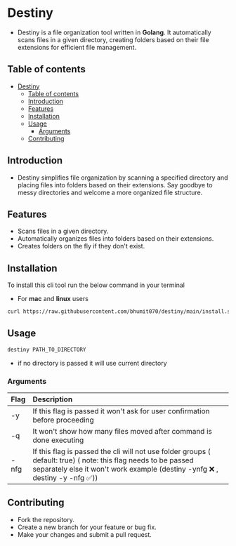 # Destiny

- Destiny is a file organization tool written in **Golang**. It automatically scans files in a given directory, creating folders based on their file extensions for efficient file management.

## Table of contents

- [Destiny](#destiny)
  - [Table of contents](#table-of-contents)
  - [Introduction](#introduction)
  - [Features](#features)
  - [Installation](#installation)
  - [Usage](#usage)
    - [Arguments](#arguments)
  - [Contributing](#contributing)

## Introduction

- Destiny simplifies file organization by scanning a specified directory and placing files into folders based on their extensions. Say goodbye to messy directories and welcome a more organized file structure.

## Features

- Scans files in a given directory.
- Automatically organizes files into folders based on their extensions.
- Creates folders on the fly if they don't exist.

## Installation

To install this cli tool run the below command in your terminal

- For **mac** and **linux** users

```bash
curl https://raw.githubusercontent.com/bhumit070/destiny/main/install.sh | bash
```

## Usage

```bash
destiny PATH_TO_DIRECTORY
```

- if no directory is passed it will use current directory

### Arguments

| Flag | Description                                                                                                                                                                                    |
| :--- | :--------------------------------------------------------------------------------------------------------------------------------------------------------------------------------------------- |
| -y   | If this flag is passed it won't ask for user confirmation before proceeding                                                                                                                    |
| -q   | It won't show how many files moved after command is done executing                                                                                                                             |
| -nfg | If this flag is passed the cli will not use folder groups ( default: true) ( note: this flag needs to be passed separately else it won't work example (destiny -ynfg ❌ , destiny -y -nfg ✅)) |

## Contributing

- Fork the repository.
- Create a new branch for your feature or bug fix.
- Make your changes and submit a pull request.
